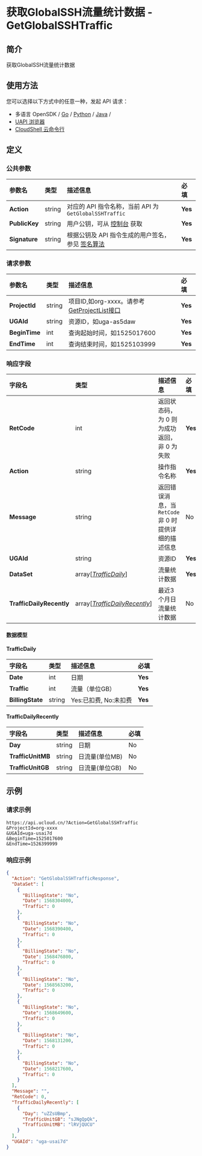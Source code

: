 # 获取GlobalSSH流量统计数据 - GetGlobalSSHTraffic

## 简介

获取GlobalSSH流量统计数据






## 使用方法

您可以选择以下方式中的任意一种，发起 API 请求：
- 多语言 OpenSDK / [Go](https://github.com/ucloud/ucloud-sdk-go) / [Python](https://github.com/ucloud/ucloud-sdk-python3) / [Java](https://github.com/ucloud/ucloud-sdk-java) /
- [UAPI 浏览器](https://console.ucloud.cn/uapi/detail?id=GetGlobalSSHTraffic)
- [CloudShell 云命令行](https://shell.ucloud.cn/)


## 定义

### 公共参数

| 参数名 | 类型 | 描述信息 | 必填 |
|:---|:---|:---|:---|
| **Action**     | string  | 对应的 API 指令名称，当前 API 为 `GetGlobalSSHTraffic`                        | **Yes** |
| **PublicKey**  | string  | 用户公钥，可从 [控制台](https://console.ucloud.cn/uapi/apikey) 获取                                             | **Yes** |
| **Signature**  | string  | 根据公钥及 API 指令生成的用户签名，参见 [签名算法](api/summary/signature.md)  | **Yes** |

### 请求参数

| 参数名 | 类型 | 描述信息 | 必填 |
|:---|:---|:---|:---|
| **ProjectId** | string | 项目ID,如org-xxxx。请参考[GetProjectList接口](https://docs.ucloud.cn/api/summary/get_project_list) |**Yes**|
| **UGAId** | string | 资源ID，如uga-as5daw |**Yes**|
| **BeginTime** | int | 查询起始时间，如1525017600 |**Yes**|
| **EndTime** | int | 查询结束时间，如1525103999 |**Yes**|

### 响应字段

| 字段名 | 类型 | 描述信息 | 必填 |
|:---|:---|:---|:---|
| **RetCode** | int | 返回状态码，为 0 则为成功返回，非 0 为失败 |**Yes**|
| **Action** | string | 操作指令名称 |**Yes**|
| **Message** | string | 返回错误消息，当 `RetCode` 非 0 时提供详细的描述信息 |No|
| **UGAId** | string | 资源ID |**Yes**|
| **DataSet** | array[[*TrafficDaily*](#TrafficDaily)] | 流量统计数据 |**Yes**|
| **TrafficDailyRecently** | array[[*TrafficDailyRecently*](#TrafficDailyRecently)] | 最近3个月日流量统计数据 |No|

#### 数据模型


#### TrafficDaily

| 字段名 | 类型 | 描述信息 | 必填 |
|:---|:---|:---|:---|
| **Date** | int | 日期 |**Yes**|
| **Traffic** | int | 流量（单位GB） |**Yes**|
| **BillingState** | string | Yes:已扣费, No:未扣费 |**Yes**|

#### TrafficDailyRecently

| 字段名 | 类型 | 描述信息 | 必填 |
|:---|:---|:---|:---|
| **Day** | string | 日期 |No|
| **TrafficUnitMB** | string | 日流量(单位MB) |No|
| **TrafficUnitGB** | string | 日流量(单位GB) |No|

## 示例

### 请求示例
    
```
https://api.ucloud.cn/?Action=GetGlobalSSHTraffic
&ProjectId=org-xxxx
&UGAId=uga-usai7d
&BeginTime=1525017600
&EndTime=1526399999
```

### 响应示例
    
```json
{
  "Action": "GetGlobalSSHTrafficResponse",
  "DataSet": [
    {
      "BillingState": "No",
      "Date": 1568304000,
      "Traffic": 0
    },
    {
      "BillingState": "No",
      "Date": 1568390400,
      "Traffic": 0
    },
    {
      "BillingState": "No",
      "Date": 1568476800,
      "Traffic": 0
    },
    {
      "BillingState": "No",
      "Date": 1568563200,
      "Traffic": 0
    },
    {
      "BillingState": "No",
      "Date": 1568649600,
      "Traffic": 0
    },
    {
      "BillingState": "No",
      "Date": 1568131200,
      "Traffic": 0
    },
    {
      "BillingState": "No",
      "Date": 1568217600,
      "Traffic": 0
    }
  ],
  "Message": "",
  "RetCode": 0,
  "TrafficDailyRecently": [
    {
      "Day": "uZZsUBmp",
      "TrafficUnitGB": "sJNgQpQk",
      "TrafficUnitMB": "lRVjQUCU"
    }
  ],
  "UGAId": "uga-usai7d"
}
```





